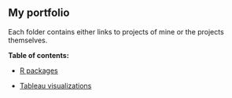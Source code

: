 My portfolio
------------

Each folder contains either links to projects of mine or the projects
themselves.

**Table of contents:**

-   [R
    packages](https://github.com/rhobis/Portfolio/tree/master/r-packages)

-   [Tableau
    visualizations](https://github.com/rhobis/Portfolio/tree/master/tableau)
